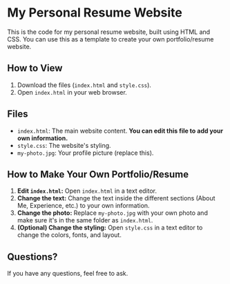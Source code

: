 # My Personal Resume Website

This is the code for my personal resume website, built using HTML and CSS. You can use this as a template to create your own portfolio/resume website.

## How to View

1.  Download the files (`index.html` and `style.css`).
2.  Open `index.html` in your web browser.

## Files

*   `index.html`: The main website content. **You can edit this file to add your own information.**
*   `style.css`: The website's styling.
*   `my-photo.jpg`: Your profile picture (replace this).

## How to Make Your Own Portfolio/Resume

1.  **Edit `index.html`:** Open `index.html` in a text editor.
2.  **Change the text:** Change the text inside the different sections (About Me, Experience, etc.) to your own information.
3.  **Change the photo:** Replace `my-photo.jpg` with your own photo and make sure it's in the same folder as `index.html`.
4.  **(Optional) Change the styling:** Open `style.css` in a text editor to change the colors, fonts, and layout.

## Questions?

If you have any questions, feel free to ask.
